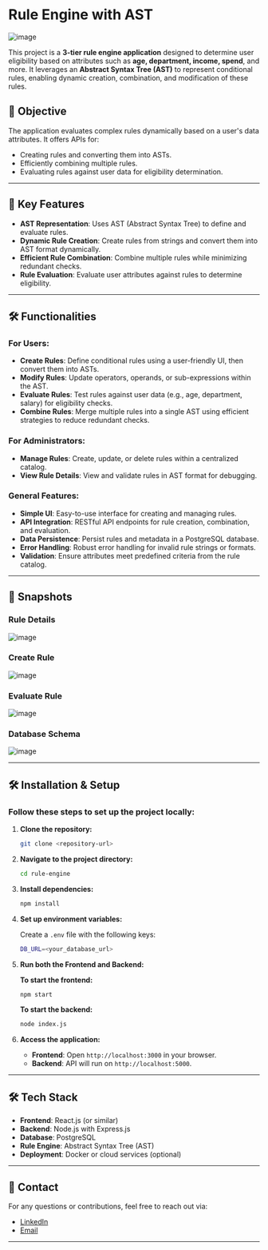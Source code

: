 # Rule Engine with AST

![image](https://github.com/user-attachments/assets/b650b1d0-88f5-4d4c-98bb-ced66a42cf36)

This project is a **3-tier rule engine application** designed to determine user eligibility based on attributes such as **age, department, income, spend**, and more. It leverages an **Abstract Syntax Tree (AST)** to represent conditional rules, enabling dynamic creation, combination, and modification of these rules.

## 🚀 Objective

The application evaluates complex rules dynamically based on a user's data attributes. It offers APIs for:

- Creating rules and converting them into ASTs.
- Efficiently combining multiple rules.
- Evaluating rules against user data for eligibility determination.

---

## 🌟 Key Features

- **AST Representation**: Uses AST (Abstract Syntax Tree) to define and evaluate rules.
- **Dynamic Rule Creation**: Create rules from strings and convert them into AST format dynamically.
- **Efficient Rule Combination**: Combine multiple rules while minimizing redundant checks.
- **Rule Evaluation**: Evaluate user attributes against rules to determine eligibility.

---

## 🛠️ Functionalities

### For Users:
- **Create Rules**: Define conditional rules using a user-friendly UI, then convert them into ASTs.
- **Modify Rules**: Update operators, operands, or sub-expressions within the AST.
- **Evaluate Rules**: Test rules against user data (e.g., age, department, salary) for eligibility checks.
- **Combine Rules**: Merge multiple rules into a single AST using efficient strategies to reduce redundant checks.

### For Administrators:
- **Manage Rules**: Create, update, or delete rules within a centralized catalog.
- **View Rule Details**: View and validate rules in AST format for debugging.

### General Features:
- **Simple UI**: Easy-to-use interface for creating and managing rules.
- **API Integration**: RESTful API endpoints for rule creation, combination, and evaluation.
- **Data Persistence**: Persist rules and metadata in a PostgreSQL database.
- **Error Handling**: Robust error handling for invalid rule strings or formats.
- **Validation**: Ensure attributes meet predefined criteria from the rule catalog.

---

## 📸 Snapshots

### Rule Details
![image](https://github.com/user-attachments/assets/ffa09c6e-60d1-4548-9fcf-b79eed581eb4)

### Create Rule
![image](https://github.com/user-attachments/assets/72ddecab-3748-4311-bb55-48de39061435)

### Evaluate Rule
![image](https://github.com/user-attachments/assets/b3bf84c1-0a2f-458b-bac2-5a8c88ce8078)

### Database Schema
![image](https://github.com/user-attachments/assets/f53ec406-2810-4b55-92f4-c9c95898055b)



---

## 🛠️ Installation & Setup

### Follow these steps to set up the project locally:

1. **Clone the repository:**

   ```bash
   git clone <repository-url>
   ```

2. **Navigate to the project directory:**

   ```bash
   cd rule-engine
   ```

3. **Install dependencies:**

   ```bash
   npm install
   ```

4. **Set up environment variables:**

   Create a `.env` file with the following keys:

   ```bash
   DB_URL=<your_database_url>
   ```

5. **Run both the Frontend and Backend:**

   **To start the frontend:**

   ```bash
   npm start
   ```

   **To start the backend:**

   ```bash
   node index.js
   ```

6. **Access the application:**  
   - **Frontend**: Open `http://localhost:3000` in your browser.  
   - **Backend**: API will run on `http://localhost:5000`.

---

## 🛠️ Tech Stack

- **Frontend**: React.js (or similar)
- **Backend**: Node.js with Express.js
- **Database**: PostgreSQL
- **Rule Engine**: Abstract Syntax Tree (AST)
- **Deployment**: Docker or cloud services (optional)

---

## 🤝 Contact

For any questions or contributions, feel free to reach out via:
- [LinkedIn](https://www.linkedin.com/in/shaswat-gusain-2924a324a/)
- [Email](mailto:shaswatgusain1@example.com)

---

